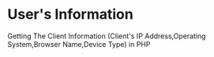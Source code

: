# User's Information
Getting The Client Information (Client's IP Address,Operating System,Browser Name,Device Type) in PHP 
